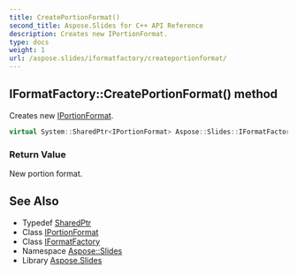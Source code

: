 ```yaml
---
title: CreatePortionFormat()
second_title: Aspose.Slides for C++ API Reference
description: Creates new IPortionFormat.
type: docs
weight: 1
url: /aspose.slides/iformatfactory/createportionformat/
---
```

## IFormatFactory::CreatePortionFormat() method


Creates new [IPortionFormat](../../iportionformat/).

```cpp
virtual System::SharedPtr<IPortionFormat> Aspose::Slides::IFormatFactory::CreatePortionFormat()=0
```


### Return Value

New portion format.

## See Also

* Typedef [SharedPtr](../../../system/sharedptr/)
* Class [IPortionFormat](../../iportionformat/)
* Class [IFormatFactory](../)
* Namespace [Aspose::Slides](../../)
* Library [Aspose.Slides](../../../)